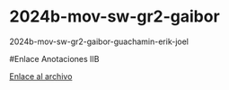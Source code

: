 # 2024b-mov-sw-gr2-gaibor
2024b-mov-sw-gr2-gaibor-guachamin-erik-joel

#Enlace Anotaciones IIB

[Enlace al archivo](https://epnecuador-my.sharepoint.com/:o:/g/personal/erik_gaibor_epn_edu_ec/EmBO6X9oJWZEifNgP9Yi50kBoiy7BgJcHYHf8QWZyczbjA?e=o9H1oP)
